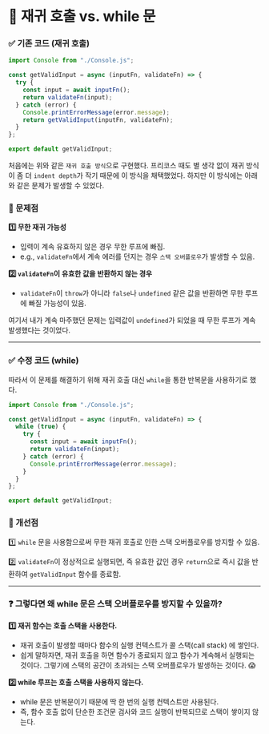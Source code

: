 # 🌟 재귀 호출 vs. while 문

### ✅ 기존 코드 (재귀 호출)

```js
import Console from "./Console.js";

const getValidInput = async (inputFn, validateFn) => {
  try {
    const input = await inputFn();
    return validateFn(input);
  } catch (error) {
    Console.printErrorMessage(error.message);
    return getValidInput(inputFn, validateFn);
  }
};

export default getValidInput;
```

처음에는 위와 같은 `재귀 호출 방식`으로 구현했다.
프리코스 때도 별 생각 없이 재귀 방식이 좀 더 `indent depth`가 작기 때문에 이 방식을 채택했었다.
하지만 이 방식에는 아래와 같은 문제가 발생할 수 있었다.

### 📌 문제점

**1️⃣ 무한 재귀 가능성**

- 입력이 계속 유효하지 않은 경우 무한 루프에 빠짐.
- e.g., `validateFn`에서 계속 에러를 던지는 경우 `스택 오버플로우`가 발생할 수 있음.

**2️⃣ `validateFn`이 유효한 값을 반환하지 않는 경우**

- `validateFn`이 `throw`가 아니라 `false`나 `undefined` 같은 값을 반환하면 무한 루프에 빠질 가능성이 있음.

여기서 내가 계속 마주했던 문제는 입력값이 `undefined`가 되었을 때 무한 루프가 계속 발생했다는 것이었다.

---

### ✅ 수정 코드 (while)

따라서 이 문제를 해결하기 위해 재귀 호출 대신 `while`을 통한 반복문을 사용하기로 했다.

```js
import Console from "./Console.js";

const getValidInput = async (inputFn, validateFn) => {
  while (true) {
    try {
      const input = await inputFn();
      return validateFn(input);
    } catch (error) {
      Console.printErrorMessage(error.message);
    }
  }
};

export default getValidInput;
```

### 📌 개선점

1️⃣ `while` 문을 사용함으로써 무한 재귀 호출로 인한 스택 오버플로우를 방지할 수 있음.

2️⃣ `validateFn`이 정상적으로 실행되면, 즉 유효한 값인 경우 `return`으로 즉시 값을 반환하여 `getValidInput` 함수를 종료함.

---

### ❓ 그렇다면 왜 while 문은 스택 오버플로우를 방지할 수 있을까?

**1️⃣ 재귀 함수는 호출 스택을 사용한다.**

- 재귀 호출이 발생할 때마다 함수의 실행 컨텍스트가 콜 스택(call stack) 에 쌓인다.
- 쉽게 말하자면, 재귀 호출을 하면 함수가 종료되지 않고 함수가 계속해서 실행되는 것이다. 그렇기에 스택의 공간이 초과되는 스택 오버플로우가 발생하는 것이다. 😱

**2️⃣ while 루프는 호출 스택을 사용하지 않는다.**

- while 문은 반복문이기 때문에 딱 한 번의 실행 컨텍스트만 사용된다.
- 즉, 함수 호출 없이 단순한 조건문 검사와 코드 실행이 반복되므로 스택이 쌓이지 않는다.
